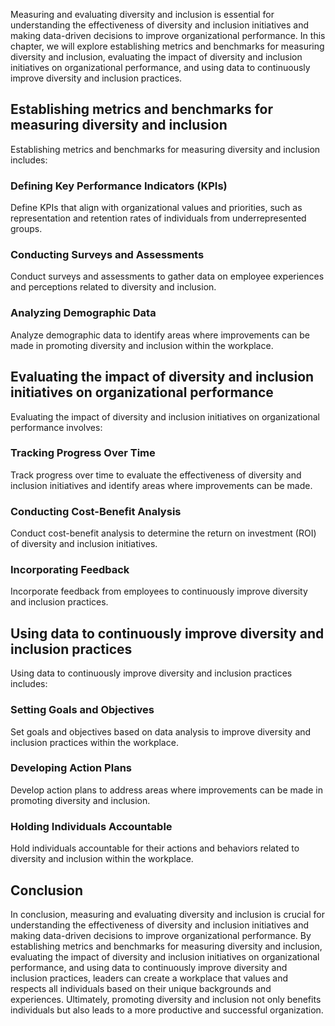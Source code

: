 
Measuring and evaluating diversity and inclusion is essential for understanding the effectiveness of diversity and inclusion initiatives and making data-driven decisions to improve organizational performance. In this chapter, we will explore establishing metrics and benchmarks for measuring diversity and inclusion, evaluating the impact of diversity and inclusion initiatives on organizational performance, and using data to continuously improve diversity and inclusion practices.

Establishing metrics and benchmarks for measuring diversity and inclusion
-------------------------------------------------------------------------

Establishing metrics and benchmarks for measuring diversity and inclusion includes:

### Defining Key Performance Indicators (KPIs)

Define KPIs that align with organizational values and priorities, such as representation and retention rates of individuals from underrepresented groups.

### Conducting Surveys and Assessments

Conduct surveys and assessments to gather data on employee experiences and perceptions related to diversity and inclusion.

### Analyzing Demographic Data

Analyze demographic data to identify areas where improvements can be made in promoting diversity and inclusion within the workplace.

Evaluating the impact of diversity and inclusion initiatives on organizational performance
------------------------------------------------------------------------------------------

Evaluating the impact of diversity and inclusion initiatives on organizational performance involves:

### Tracking Progress Over Time

Track progress over time to evaluate the effectiveness of diversity and inclusion initiatives and identify areas where improvements can be made.

### Conducting Cost-Benefit Analysis

Conduct cost-benefit analysis to determine the return on investment (ROI) of diversity and inclusion initiatives.

### Incorporating Feedback

Incorporate feedback from employees to continuously improve diversity and inclusion practices.

Using data to continuously improve diversity and inclusion practices
--------------------------------------------------------------------

Using data to continuously improve diversity and inclusion practices includes:

### Setting Goals and Objectives

Set goals and objectives based on data analysis to improve diversity and inclusion practices within the workplace.

### Developing Action Plans

Develop action plans to address areas where improvements can be made in promoting diversity and inclusion.

### Holding Individuals Accountable

Hold individuals accountable for their actions and behaviors related to diversity and inclusion within the workplace.

Conclusion
----------

In conclusion, measuring and evaluating diversity and inclusion is crucial for understanding the effectiveness of diversity and inclusion initiatives and making data-driven decisions to improve organizational performance. By establishing metrics and benchmarks for measuring diversity and inclusion, evaluating the impact of diversity and inclusion initiatives on organizational performance, and using data to continuously improve diversity and inclusion practices, leaders can create a workplace that values and respects all individuals based on their unique backgrounds and experiences. Ultimately, promoting diversity and inclusion not only benefits individuals but also leads to a more productive and successful organization.
